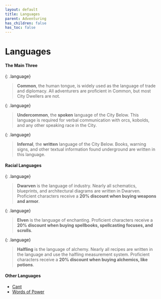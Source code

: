 ```yaml
---
layout: default
title: Languages
parent: Adventuring
has_children: false
has_toc: false
---
```


# Languages

#### The Main Three

{: .language}
> **Common**, the human tongue, is widely used as the language of trade and diplomacy. All adventurers are proficient in Common, but most City Dwellers are not.

{: .language}
> **Undercommon**, the **spoken** language of the City Below. This language is required for verbal communication with orcs, kobolds, and any other speaking race in the City.

{: .language}
> **Infernal**, the **written** language of the City Below. Books, warning signs, and other textual information found underground are written in this language.

#### Racial Languages

{: .language}
> **Dwarven** is the language of industry. Nearly all schematics, blueprints, and architectural diagrams are written in Dwarven. Proficient characters receive a **20% discount when buying weapons and armor**.

{: .language}
> **Elven** is the language of enchanting. Proficient characters receive a **20% discount when buying spellbooks, spellcasting focuses, and scrolls**.

{: .language}
> **Halfling** is the language of alchemy. Nearly all recipes are written in the language and use the halfling measurement system. Proficient characters receive a **20% discount when buying alchemics, like potions**.

#### Other Languages

* [Cant](../more/cant)
* [Words of Power](../more/secret_languages)